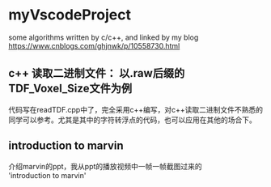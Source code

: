 # myVscodeProject
some algorithms written by c/c++, and linked by my blog 
https://www.cnblogs.com/ghjnwk/p/10558730.html

## c++ 读取二进制文件： 以.raw后缀的TDF_Voxel_Size文件为例
代码写在readTDF.cpp中了，完全采用c++编写，对c++读取二进制文件不熟悉的同学可以参考。尤其是其中的字符转浮点的代码，也可以应用在其他的场合下。

## introduction to marvin  
介绍marvin的ppt，我从ppt的播放视频中一帧一帧截图过来的  
'introduction to marvin'


